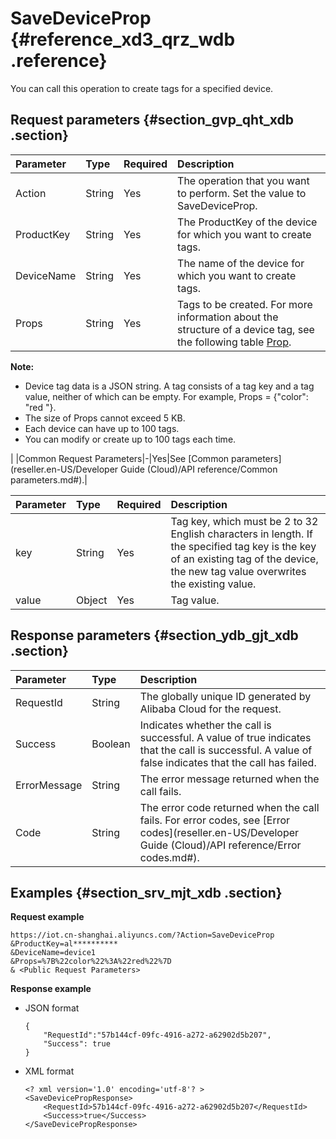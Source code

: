 # SaveDeviceProp {#reference_xd3_qrz_wdb .reference}

You can call this operation to create tags for a specified device.

## Request parameters {#section_gvp_qht_xdb .section}

|Parameter|Type|Required|Description|
|:--------|:---|:-------|:----------|
|Action|String|Yes|The operation that you want to perform. Set the value to SaveDeviceProp.|
|ProductKey|String|Yes|The ProductKey of the device for which you want to create tags.|
|DeviceName|String|Yes|The name of the device for which you want to create tags.|
|Props|String|Yes| Tags to be created. For more information about the structure of a device tag, see the following table [Prop](#table_rxn_33t_xdb).

 **Note:** 

-   Device tag data is a JSON string. A tag consists of a tag key and a tag value, neither of which can be empty. For example, Props = \{"color": "red "\}.
-   The size of Props cannot exceed 5 KB.
-   Each device can have up to 100 tags.
-   You can modify or create up to 100 tags each time.

 |
|Common Request Parameters|-|Yes|See [Common parameters](reseller.en-US/Developer Guide (Cloud)/API reference/Common parameters.md#).|

|Parameter|Type|Required|Description|
|:--------|:---|:-------|:----------|
|key|String|Yes|Tag key, which must be 2 to 32 English characters in length. If the specified tag key is the key of an existing tag of the device, the new tag value overwrites the existing value.|
|value|Object|Yes|Tag value.|

## Response parameters {#section_ydb_gjt_xdb .section}

|Parameter|Type|Description|
|:--------|:---|:----------|
|RequestId|String|The globally unique ID generated by Alibaba Cloud for the request.|
|Success|Boolean|Indicates whether the call is successful. A value of true indicates that the call is successful. A value of false indicates that the call has failed.|
|ErrorMessage|String|The error message returned when the call fails.|
|Code|String|The error code returned when the call fails. For error codes, see [Error codes](reseller.en-US/Developer Guide (Cloud)/API reference/Error codes.md#).|

## Examples {#section_srv_mjt_xdb .section}

**Request example**

```
https://iot.cn-shanghai.aliyuncs.com/?Action=SaveDeviceProp
&ProductKey=al**********
&DeviceName=device1
&Props=%7B%22color%22%3A%22red%22%7D
& <Public Request Parameters>
```

**Response example**

-   JSON format

    ```
    {
        "RequestId":"57b144cf-09fc-4916-a272-a62902d5b207",
        "Success": true
    }
    ```

-   XML format

    ```
    <? xml version='1.0' encoding='utf-8'? >
    <SaveDevicePropResponse>
        <RequestId>57b144cf-09fc-4916-a272-a62902d5b207</RequestId>
        <Success>true</Success>
    </SaveDevicePropResponse>
    ```


